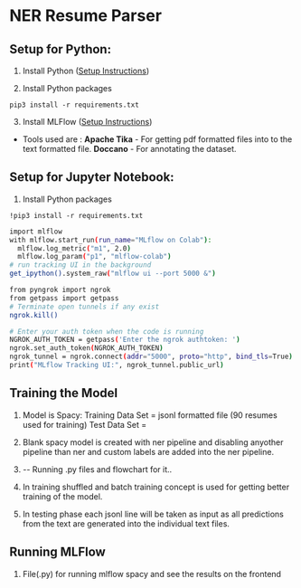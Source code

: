 # **NER Resume Parser**


## Setup for Python:

1. Install Python ([Setup Instructions](https://wiki.python.org/moin/BeginnersGuide))

2. Install Python packages
```
pip3 install -r requirements.txt
```
3. Install MLFlow ([Setup Instructions](https://mlflow.org/docs/latest/quickstart.html))

* Tools used are : 
                **Apache Tika** - For getting pdf formatted files into to the text formatted file.
                **Doccano** - For annotating the dataset.

## Setup for Jupyter Notebook:

1. Install Python packages
```
!pip3 install -r requirements.txt
```
``` bash
import mlflow
with mlflow.start_run(run_name="MLflow on Colab"):
  mlflow.log_metric("m1", 2.0)
  mlflow.log_param("p1", "mlflow-colab")
# run tracking UI in the background
get_ipython().system_raw("mlflow ui --port 5000 &")

from pyngrok import ngrok
from getpass import getpass
# Terminate open tunnels if any exist
ngrok.kill()

# Enter your auth token when the code is running
NGROK_AUTH_TOKEN = getpass('Enter the ngrok authtoken: ')
ngrok.set_auth_token(NGROK_AUTH_TOKEN)
ngrok_tunnel = ngrok.connect(addr="5000", proto="http", bind_tls=True)
print("MLflow Tracking UI:", ngrok_tunnel.public_url)
```

## Training the Model

1. Model is Spacy:
                Training Data Set = jsonl formatted file (90 resumes used for training)
                Test Data Set = 
2. Blank spacy model is created with ner pipeline and disabling anyother pipeline than ner and custom labels are added into the ner pipeline.

3. -- Running .py files and flowchart for it..

4. In training shuffled and batch training concept is used for getting better training of the model.

5. In testing phase each jsonl line will be taken as input as all predictions from the text are generated into the individual text files.
    
## Running MLFlow

1. File(.py) for running mlflow spacy and see the results on the frontend

